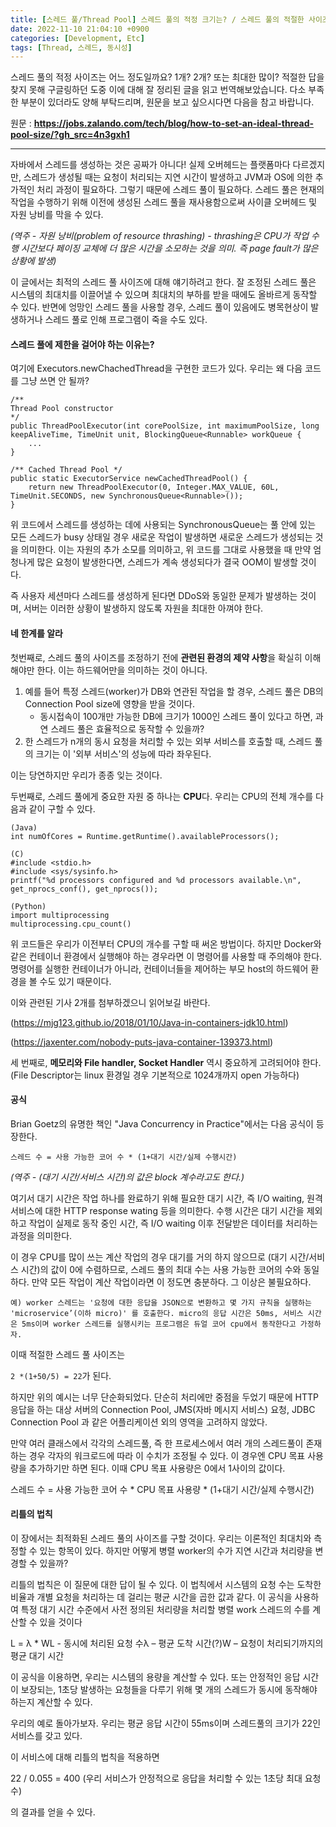 ```yaml
---
title: [스레드 풀/Thread Pool] 스레드 풀의 적정 크기는? / 스레드 풀의 적절한 사이즈는?
date: 2022-11-10 21:04:10 +0900
categories: [Development, Etc]
tags: [Thread, 스레드, 동시성]
---
```

스레드 풀의 적정 사이즈는 어느 정도일까요? 1개? 2개? 또는 최대한 많이? 적절한 답을 찾지 못해 구글링하던 도중 이에 대해 잘 정리된 글을 읽고 번역해보았습니다. 다소 부족한 부분이 있더라도 양해 부탁드리며, 원문을 보고 싶으시다면 다음을 참고 바랍니다.

원문 : **https://jobs.zalando.com/tech/blog/how-to-set-an-ideal-thread-pool-size/?gh_src=4n3gxh1**

--------------------------------------------------------------------

자바에서 스레드를 생성하는 것은 공짜가 아니다! 실제 오버헤드는 플랫폼마다 다르겠지만, 스레드가 생성될 때는 요청이 처리되는 지연 시간이 발생하고 JVM과 OS에 의한 추가적인 처리 과정이 필요하다. 그렇기 때문에 스레드 풀이 필요하다. 스레드 풀은 현재의 작업을 수행하기 위해 이전에 생성된 스레드 풀을 재사용함으로써 사이클 오버헤드 및 자원 낭비를 막을 수 있다.

*(역주 - 자원 낭비(problem of resource thrashing) - thrashing은 CPU가 작업 수행 시간보다 페이징 교체에 더 많은 시간을 소모하는 것을 의미. 즉 page fault가 많은 상황에 발생)*

이 글에서는 최적의 스레드 풀 사이즈에 대해 얘기하려고 한다. 잘 조정된 스레드 풀은 시스템의 최대치를 이끌어낼 수 있으며 최대치의 부하를 받을 때에도 올바르게 동작할 수 있다. 반면에 엉망인 스레드 풀을 사용할 경우, 스레드 풀이 있음에도 병목현상이 발생하거나 스레드 풀로 인해 프로그램이 죽을 수도 있다.



#### **스레드 풀에 제한을 걸어야 하는 이유는?**

여기에 Executors.newChachedThread을 구현한 코드가 있다. 우리는 왜 다음 코드를 그냥 쓰면 안 될까?

```
/** 
Thread Pool constructor 
*/
public ThreadPoolExecutor(int corePoolSize, int maximumPoolSize, long keepAliveTime, TimeUnit unit, BlockingQueue<Runnable> workQueue {
	...
} 

/** Cached Thread Pool */
public static ExecutorService newCachedThreadPool() {
	return new ThreadPoolExecutor(0, Integer.MAX_VALUE, 60L, TimeUnit.SECONDS, new SynchronousQueue<Runnable>());
}
```

위 코드에서 스레드를 생성하는 데에 사용되는 SynchronousQueue는 풀 안에 있는 모든 스레드가 busy 상태일 경우 새로운 작업이 발생하면 새로운 스레드가 생성되는 것을 의미한다.
이는 자원의 추가 소모를 의미하고, 위 코드를 그대로 사용했을 때 만약 엄청나게 많은 요청이 발생한다면, 스레드가 계속 생성되다가 결국 OOM이 발생할 것이다.

즉 사용자 세션마다 스레드를 생성하게 된다면 DDoS와 동일한 문제가 발생하는 것이며, 서버는 이러한 상황이 발생하지 않도록 자원을 최대한 아껴야 한다. 

 

#### **네 한계를 알라**

첫번째로, 스레드 풀의 사이즈를 조정하기 전에 **관련된 환경의 제약 사항**을 확실히 이해해야만 한다. 이는 하드웨어만을 의미하는 것이 아니다.

1. 예를 들어 특정 스레드(worker)가 DB와 연관된 작업을 할 경우, 스레드 풀은 DB의 Connection Pool size에 영향을 받을 것이다.
   - 동시접속이 100개만 가능한 DB에 크기가 1000인 스레드 풀이 있다고 하면, 과연 스레드 풀은 효율적으로 동작할 수 있을까?
2. 한 스레드가 n개의 동시 요청을 처리할 수 있는 외부 서비스를 호출할 때, 스레드 풀의 크기는 이 '외부 서비스'의 성능에 따라 좌우된다.

이는 당연하지만 우리가 종종 잊는 것이다.

두번째로, 스레드 풀에게 중요한 자원 중 하나는 **CPU**다. 우리는 CPU의 전체 개수를 다음과 같이 구할 수 있다.

```
(Java)
int numOfCores = Runtime.getRuntime().availableProcessors();

(C)
#include <stdio.h>
#include <sys/sysinfo.h>
printf("%d processors configured and %d processors available.\n", get_nprocs_conf(), get_nprocs()); 

(Python)
import multiprocessing
multiprocessing.cpu_count()
```

위 코드들은 우리가 이전부터 CPU의 개수를 구할 때 써온 방법이다. 하지만 Docker와 같은 컨테이너 환경에서 실행해야 하는 경우라면 이 명령어를 사용할 때 주의해야 한다. 명령어를 실행한 컨테이너가 아니라, 컨테이너들을 제어하는 부모 host의 하드웨어 환경을 볼 수도 있기 때문이다.

이와 관련된 기사 2개를 첨부하겠으니 읽어보길 바란다.

(https://mjg123.github.io/2018/01/10/Java-in-containers-jdk10.html)

(https://jaxenter.com/nobody-puts-java-container-139373.html)

세 번째로, **메모리와 File handler, Socket Handler** 역시 중요하게 고려되어야 한다.
(File Descriptor는 linux 환경일 경우 기본적으로 1024개까지 open 가능하다)

 

#### **공식**

Brian Goetz의 유명한 책인 "Java Concurrency in Practice"에서는 다음 공식이 등장한다.

`스레드 수 = 사용 가능한 코어 수 * (1+대기 시간/실제 수행시간)`

*(역주 -  (대기 시간/서비스 시간)의 값은 block 계수라고도 한다.)*

여기서 대기 시간은 작업 하나를 완료하기 위해 필요한 대기 시간, 즉 I/O waiting, 원격 서비스에 대한 HTTP response wating 등을 의미한다. 수행 시간은 대기 시간을 제외하고 작업이 실제로 동작 중인 시간, 즉 I/O waiting 이후 전달받은 데이터를 처리하는 과정을 의미한다.

이 경우 CPU를 많이 쓰는 계산 작업의 경우 대기를 거의 하지 않으므로 (대기 시간/서비스 시간)의 값이 0에 수렴하므로, 스레드 풀의 최대 수는 사용 가능한 코어의 수와 동일하다. 만약 모든 작업이 계산 작업이라면 이 정도면 충분하다. 그 이상은 불필요하다.

```
예) worker 스레드는 '요청에 대한 응답을 JSON으로 변환하고 몇 가지 규칙을 실행하는 'microservice’(이하 micro)' 를 호출한다. micro의 응답 시간은 50ms, 서비스 시간은 5ms이며 worker 스레드를 실행시키는 프로그램은 듀얼 코어 cpu에서 동작한다고 가정하자.
```

이때 적절한 스레드 풀 사이즈는

 `2 *(1+50/5) = 22`가 된다.

하지만 위의 예시는 너무 단순화되었다. 단순히 처리에만 중점을 두었기 때문에 HTTP 응답을 하는 대상 서버의 Connection Pool, JMS(자바 메시지 서비스) 요청, JDBC Connection Pool 과 같은 어플리케이션 외의 영역을 고려하지 않았다. 

만약 여러 클래스에서 각각의 스레드풀, 즉 한 프로세스에서 여러 개의 스레드풀이 존재하는 경우 각자의 워크로드에 따라 이 수치가 조정될 수 있다. 이 경우엔 CPU 목표 사용량을 추가하기만 하면 된다. 이때 CPU 목표 사용량은 0에서 1사이의 값이다.

스레드 수 = 사용 가능한 코어 수 * CPU 목표 사용량 * (1+대기 시간/실제 수행시간)



#### **리틀의 법칙**



이 장에서는 최적화된 스레드 풀의 사이즈를 구할 것이다. 우리는 이론적인 최대치와 측정할 수 있는 항목이 있다. 하지만 어떻게 병렬 worker의 수가 지연 시간과 처리량을 변경할 수 있을까?

리틀의 법칙은 이 질문에 대한 답이 될 수 있다. 이 법칙에서 시스템의 요청 수는 도착한 비율과 개별 요청을 처리하는 데 걸리는 평균 시간을 곱한 값과 같다. 이 공식을 사용하여 특정 대기 시간 수준에서 사전 정의된 처리량을 처리할 병렬 work 스레드의 수를 계산할 수 있을 것이다

L = λ * WL - 동시에 처리된 요청 수λ – 평균 도착 시간(?)W – 요청이 처리되기까지의 평균 대기 시간

이 공식을 이용하면, 우리는 시스템의 용량을 계산할 수 있다. 또는 안정적인 응답 시간이 보장되는, 1초당 발생하는 요청들을 다루기 위해 몇 개의 스레드가 동시에 동작해야 하는지 계산할 수 있다.

우리의 예로 돌아가보자. 우리는 평균 응답 시간이 55ms이며 스레드풀의 크기가 22인 서비스를 갖고 있다.

이 서비스에 대해 리틀의 법칙을 적용하면

22 / 0.055 = 400 (우리 서비스가 안정적으로 응답을 처리할 수 있는 1초당 최대 요청 수)

의 결과를 얻을 수 있다.